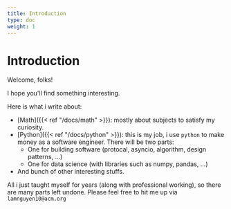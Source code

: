 ```yaml
---
title: Introduction
type: doc
weight: 1
---
```


# Introduction

Welcome, folks!

I hope you'll find something interesting. 

Here is what i write about:

* [Math]({{< ref "/docs/math" >}}): mostly about subjects to satisfy my curiosity. 
* [Python]({{< ref "/docs/python" >}}): this is my job, i use `python` to make money as a software engineer. There will be two parts: 
  * One for building software (protocal, asyncio, algorithm, design patterns, ...)
  * One for data science (with libraries such as numpy, pandas, ...)
* And bunch of other interesting stuffs.

All i just taught myself for years (along with professional working), so there are many parts left undone. Please feel free to hit me up  via `lamnguyen10@acm.org`
